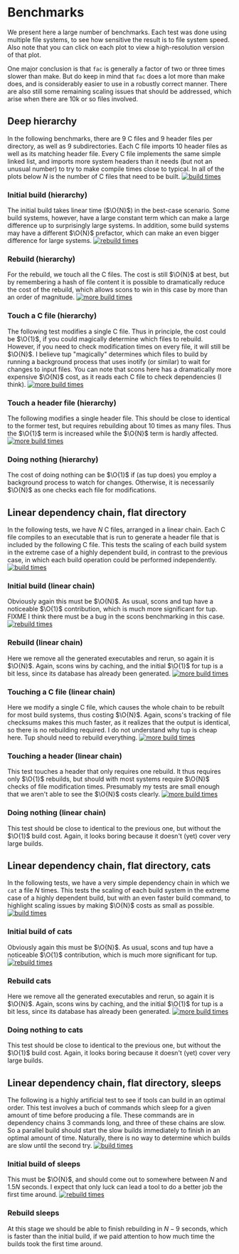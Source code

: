 # Benchmarks

We present here a large number of benchmarks.  Each test was done
using multiple file systems, to see how sensitive the result is to
file system speed.  Also note that you can click on each plot to view
a high-resolution version of that plot.

One major conclusion is that `fac` is generally a factor of two or
three times slower than make.  But do keep in mind that `fac` does
a lot more than make does, and is considerably easier to use in a
robustly correct manner.  There are also still some remaining scaling
issues that should be addressed, which arise when there are 10k or so
files involved.

## Deep hierarchy

$\newcommand\O[1]{\mathcal{O}(#1)}$
In the following benchmarks, there are 9 C files and 9 header files
per directory, as well as 9 subdirectories.  Each C file imports 10
header files as well as its matching header file.  Every C file
implements the same simple linked list, and imports more system
headers than it needs (but not an unusual number) to try to make
compile times close to typical.  In all of the plots below $N$ is the
number of C files that need to be built.
<a href="hierarchy-building.pdf"><img
src="hierarchy-building.svg" alt="build times"/></a>

### Initial build (hierarchy)

The initial build takes linear time ($\O{N}$) in the best-case
scenario.  Some build systems, however, have a large constant term
which can make a large difference up to surprisingly large systems.
In addition, some build systems may have a different $\O{N}$
prefactor, which can make an even bigger difference for large
systems. <a href="hierarchy-rebuilding.pdf"><img
src="hierarchy-rebuilding.svg" alt="rebuild times"/></a>

### Rebuild (hierarchy)

For the rebuild, we touch all the C files.  The cost is still $\O{N}$
at best, but by remembering a hash of file content it is possible to
dramatically reduce the cost of the rebuild, which allows scons to win
in this case by more than an order of magnitude.  <a
href="hierarchy-touching-c.pdf"><img src="hierarchy-touching-c.svg"
alt="more build times"/></a>

### Touch a C file (hierarchy)

The following test modifies a single C file.  Thus in principle, the
cost could be $\O{1}$, if you could magically determine which files to
rebuild.  However, if you need to check modification times on every
file, it will still be $\O{N}$.  I believe tup "magically" determines
which files to build by running a background process that uses inotify
(or similar) to wait for changes to input files.  You can note that
scons here has a dramatically more expensive $\O{N}$ cost, as it reads
each C file to check dependencies (I think).
<a href="hierarchy-touching-header.pdf"><img
src="hierarchy-touching-header.svg" alt="more build times"/></a>

### Touch a header file (hierarchy)

The following modifies a single header file.  This should be close to
identical to the former test, but requires rebuilding about 10 times
as many files.  Thus the $\O{1}$ term is increased while the $\O{N}$
term is hardly affected.
<a href="hierarchy-doing-nothing.pdf"><img
src="hierarchy-doing-nothing.svg" alt="more build times"/></a>

### Doing nothing (hierarchy)

The cost of doing nothing can be $\O{1}$ if (as tup does) you employ a
background process to watch for changes.  Otherwise, it is necessarily
$\O{N}$ as one checks each file for modifications.

## Linear dependency chain, flat directory

In the following tests, we have $N$ C files,
arranged in a linear chain.  Each C file compiles to an executable
that is run to generate a header file that is included by the
following C file.  This tests the scaling of each build system in the
extreme case of a highly dependent build, in contrast to the previous
case, in which each build operation could be performed independently.
<a href="dependent-chain-building.pdf"><img
src="dependent-chain-building.svg" alt="build times"/></a>

### Initial build (linear chain)

Obviously again this must be $\O{N}$.  As usual, scons and tup have a
noticeable $\O{1}$ contribution, which is much more significant for
tup.  FIXME I think there must be a bug in the scons benchmarking in
this case.
<a href="dependent-chain-rebuilding.pdf"><img
src="dependent-chain-rebuilding.svg" alt="rebuild times"/></a>

### Rebuild (linear chain)

Here we remove all the generated executables and rerun, so again it is
$\O{N}$.  Again, scons wins by caching, and the initial $\O{1}$ for
tup is a bit less, since its database has already been generated.
<a href="dependent-chain-touching-c.pdf"><img
src="dependent-chain-touching-c.svg" alt="more build times"/></a>

### Touching a C file (linear chain)

Here we modify a single C file, which causes the whole chain to be
rebuilt for most build systems, thus costing $\O{N}$.  Again, scons's
tracking of file checksums makes this much faster, as it realizes that
the output is identical, so there is no rebuilding required.  I do not
understand why tup is cheap here.  Tup should need to rebuild
everything.
<a href="dependent-chain-touching-header.pdf"><img
src="dependent-chain-touching-header.svg" alt="more build times"/></a>

### Touching a header (linear chain)

This test touches a header that only requires one rebuild.  It thus
requires only $\O{1}$ rebuilds, but should with most systems require
$\O{N}$ checks of file modification times.  Presumably my tests are
small enough that we aren't able to see the $\O{N}$ costs clearly.
<a href="dependent-chain-doing-nothing.pdf"><img
src="dependent-chain-doing-nothing.svg" alt="more build times"/></a>

### Doing nothing (linear chain)

This test should be close to identical to the previous one, but
without the $\O{1}$ build cost.  Again, it looks boring because it
doesn't (yet) cover very large builds.

## Linear dependency chain, flat directory, cats

In the following tests, we have a very simple dependency chain in
which we `cat` a file $N$ times.  This tests the scaling of each build
system in the extreme case of a highly dependent build, but with an
even faster build command, to highlight scaling issues by making
$\O{N}$ costs as small as possible.
<a href="cat-building.pdf"><img
src="cat-building.svg" alt="build times"/></a>

### Initial build of cats

Obviously again this must be $\O{N}$.  As usual, scons and tup have a
noticeable $\O{1}$ contribution, which is much more significant for
tup.
<a href="cat-rebuilding.pdf"><img
src="cat-rebuilding.svg" alt="rebuild times"/></a>

### Rebuild cats

Here we remove all the generated executables and rerun, so again it is
$\O{N}$.  Again, scons wins by caching, and the initial $\O{1}$ for
tup is a bit less, since its database has already been generated.
<a href="cat-doing-nothing.pdf"><img
src="cat-doing-nothing.svg" alt="more build times"/></a>

### Doing nothing to cats

This test should be close to identical to the previous one, but
without the $\O{1}$ build cost.  Again, it looks boring because it
doesn't (yet) cover very large builds.

## Linear dependency chain, flat directory, sleeps

The following is a highly artificial test to see if tools can build in
an optimal order.  This test involves a buch of commands which sleep
for a given amount of time before producing a file.  These commands
are in dependency chains 3 commands long, and three of these chains
are slow.  So a parallel build should start the slow builds
immediately to finish in an optimal amount of time.  Naturally, there
is no way to determine which builds are slow until the second try.
<a href="sleepy-building.pdf"><img
src="sleepy-building.svg" alt="build times"/></a>

### Initial build of sleeps

This must be $\O{N}$, and should come out to somewhere between $N$ and
$1.5N$ seconds.  I expect that only luck can lead a tool to do a
better job the first time around.  <a
href="sleepy-rebuilding.pdf"><img src="sleepy-rebuilding.svg"
alt="rebuild times"/></a>

### Rebuild sleeps

At this stage we should be able to finish rebuilding in $N-9$ seconds,
which is faster than the initial build, if we paid attention to how
much time the builds took the first time around.
